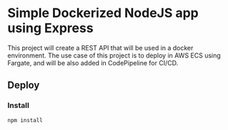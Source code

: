 # Simple Dockerized NodeJS app using Express

This project will create a REST API that will be used in a docker environment. The use case of this project is to deploy in AWS ECS using Fargate, and will be also added in CodePipeline for CI/CD.

## Deploy

### Install 
```
npm install
```